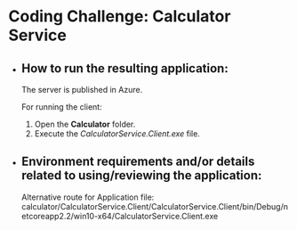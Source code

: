 # Coding Challenge: Calculator Service

* ## How to run the resulting application:

  The server is published in Azure.

  For running the client:

  1. Open the **Calculator** folder.
  2. Execute the _CalculatorService.Client.exe_ file.

* ## Environment requirements and/or details related to using/reviewing the application:

  Alternative route for Application file: 
     calculator/CalculatorService.Client/CalculatorService.Client/bin/Debug/netcoreapp2.2/win10-x64/CalculatorService.Client.exe
      
         